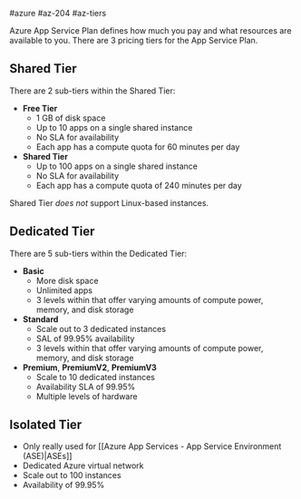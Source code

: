 #azure #az-204 #az-tiers 

Azure App Service Plan defines how much you pay and what resources are available to you.
There are 3 pricing tiers for the App Service Plan.

## Shared Tier
There are 2 sub-tiers within the Shared Tier:
- **Free Tier**
	- 1 GB of disk space
	- Up to 10 apps on a single shared instance
	- No SLA for availability
	- Each app has a compute quota for 60 minutes per day
- **Shared Tier**
	- Up to 100 apps on a single shared instance
	- No SLA for availability
	- Each app has a compute quota of 240 minutes per day

Shared Tier *does not* support Linux-based instances.

## Dedicated Tier
There are 5 sub-tiers within the Dedicated Tier:
- **Basic**
	- More disk space
	- Unlimited apps
	- 3 levels within that offer varying amounts of compute power, memory, and disk storage
- **Standard**
	- Scale out to 3 dedicated instances
	- SAL of 99.95% availability
	- 3 levels within that offer varying amounts of compute power, memory, and disk storage
- **Premium**, **PremiumV2**, **PremiumV3**
	- Scale to 10 dedicated instances
	- Availability SLA of 99.95%
	- Multiple levels of hardware

## Isolated Tier
- Only really used for [[Azure App Services - App Service Environment (ASE)|ASEs]]
- Dedicated Azure virtual network
- Scale out to 100 instances
- Availability of 99.95%